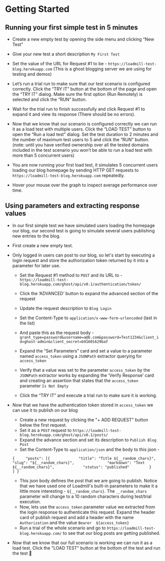 # Getting Started

## Running your first simple test in 5 minutes

* Create a new empty test by opening the side menu and clicking “New Test”

* Give your new test a short description `My First Test`

* Set the value of the URL for Request \#1 to be - `https://loadmill-test-blog.herokuapp.com` \(This is a ghost blogging server we are using for testing and demos\)

* Let’s run a trial run to make sure that our test scenario is configured correctly. Click the “TRY IT” button at the bottom of the page and open the “TRY IT” dialog. Make sure the first option \(Run Remotely\) is selected and click the “RUN” button.
* Wait for the trial run to finish successfully and click Request \#1 to expand it and view its response \(There should be no errors\).
* Now that we know that our scenario is configured correctly we can run it as a load test with multiple users. Click the “LOAD TEST” button to open the “Run a load test” dialog. Set the test duration to 2 minutes and the number of maximum test users to 5 and click the “RUN” button. \(note: until you have verified ownership over all the tested domains included in the test scenario you won’t be able to run a load test with more than 5 concurrent users\)
* You are now running your first load test, it simulates 5 concurrent users loading our blog homepage by sending HTTP GET requests to `https://loadmill-test-blog.herokuapp.com` repeatedly.

* Hover your mouse over the graph to inspect average performance over time.

## Using parameters and extracting response values

* In our first simple test we have simulated users loading the homepage our blog, our second test is going to simulate several users publishing new entries to the blog.
* First create a new empty test.
* Only logged in users can post to our blog, so let's start by executing a login request and store the authorization token returned by it into a parameter for later use.

  * Set the Request \#1 method to `POST` and its URL to - `https://loadmill-test-blog.herokuapp.com/ghost/api/v0.1/authentication/token/`

  * Click the ‘ADVANCED’ button to expand the advanced section of the request

  * Update the request description to `Blog Login`
  * Set the Content-Type to `application/x-www-form-urlencoded` \(last in the list\)
  * And paste this as the request body - `grant_type=password&username=a@b.com&password=Test1234&client_id=ghost-admin&client_secret=b91601629baf`
  * Expand the “Set Parameters” card and set a value to a parameter named `access_token` using a `JSONPath` extractor querying for `access_token`
  * Verify that a value was set to the parameter `access_token` by the `JSONPath` extractor works by expanding the ‘Verify Response’ card and creating an assertion that states that the `access_token` parameter `Is Not Empty`
  * Click the “TRY IT” and execute a trial run to make sure it is working.

* Now that we have the authentication token stored in `access_token` we can use it to publish on our blog

  * Create a new request by clicking the "+ ADD REQUEST" button below the first request.
  * Set it as a `POST` request to `https://loadmill-test-blog.herokuapp.com/ghost/api/v0.1/posts/`
  * Expand the advance section and set its description to `Publish Blog Post`
  * Set the Content-Type to `application/json` and the body to this json - 

  `{     "posts": [{             "title": "Title ${__random_chars}",             "slug": "${__random_chars}",               "markdown": "Text ${__random_chars}",             "status": "published"         }     ] }`
  * This json body defines the post that we are going to publish. Notice that we have used one of Loadmill's built-in parameters to make it a little more interesting - `${__random_chars}`. The `__random_chars` parameter will change to a 10 random characters during test/trial execution.
  * Now, lets use the `access_token` parameter value we extracted from the login response to authenticate this request. Expand the header card of publish request and add a header with the name `Authorization` and the value `Bearer  ${access_token}`
  * Run a trial of the whole scenario and go to `https://loadmill-test-blog.herokuapp.com/` to see that our blog posts are getting published.

* Now that we know that our full scenario is working we can run it as a load test. Click the "LOAD TEST" button at the bottom of the test and run the test 🎉



